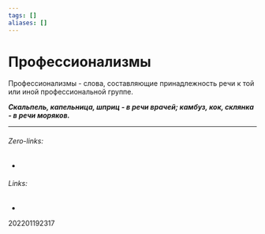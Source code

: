 ```yaml
---
tags: []
aliases: []
---
```

# Профессионализмы
Профессионализмы - слова, составляющие принадлежность речи к той или иной профессиональной группе.

___Скальпель, капельница, шприц - в речи врачей; камбуз, кок, склянка -  в речи моряков.___
___
###### Zero-links:
-
###### Links:
-

202201192317